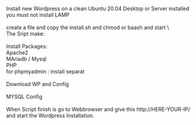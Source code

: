 Install new Wordpress on a clean Ubuntu 20.04 Desktop or Server installed  \
you must not install LAMP \
\
create a file and copy the install.sh and chmod or baash and start \ 
\
The Sript make: \
 \
Install Packages: \
Apache2 \
MAriadb / Mysql \
PHP \
for phpmyadmin : install separat \
\
Download WP and Config \
\
MYSQL Config \
\
When Script finish is go to Webbrowser and give this http://HERE-YOUR-IP/ and start the Wordpress Installation. 
